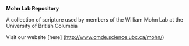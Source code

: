 **Mohn Lab Repository**

A collection of scripture used by members of the William Mohn Lab at the University of British Columbia

Visit our website [here] (http://www.cmde.science.ubc.ca/mohn/)





